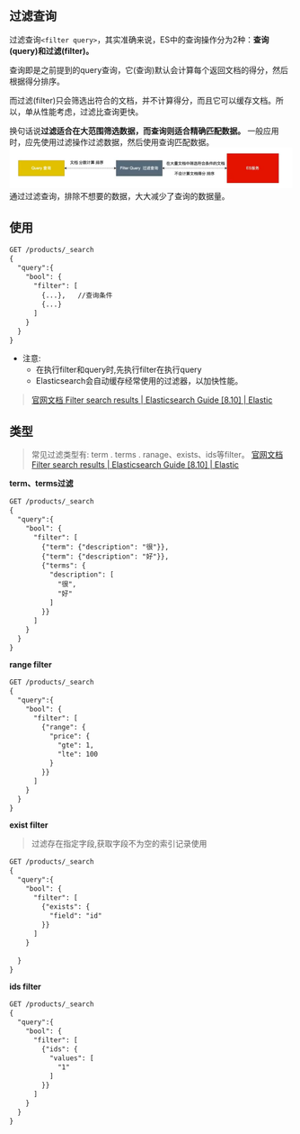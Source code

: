 ## 过滤查询
过滤查询`<filter query>`，其实准确来说，ES中的查询操作分为2种：**查询(query)和过滤(filter)。**

查询即是之前提到的query查询，它(查询)默认会计算每个返回文档的得分，然后根据得分排序。

而过滤(filter)只会筛选出符合的文档，并不计算得分，而且它可以缓存文档。所以，单从性能考虑，过滤比查询更快。

换句话说**过滤适合在大范围筛选数据，而查询则适合精确匹配数据。** 一般应用时，应先使用过滤操作过滤数据，然后使用查询匹配数据。
![](addition/Pasted%20image%2020231103161104.png)
通过过滤查询，排除不想要的数据，大大减少了查询的数据量。
## 使用
```http
GET /products/_search
{
  "query":{
    "bool": {
      "filter": [
        {...},   //查询条件
        {...}
      ]
    }
  }
}
```
- 注意:
	- 在执行filter和query时,先执行filter在执行query
	- Elasticsearch会自动缓存经常使用的过滤器，以加快性能。

> [官网文档 Filter search results | Elasticsearch Guide [8.10] | Elastic](https://www.elastic.co/guide/en/elasticsearch/reference/8.10/filter-search-results.html)
## 类型
> 常见过滤类型有: term . terms . ranage、exists、ids等filter。
> [官网文档 Filter search results | Elasticsearch Guide [8.10] | Elastic](https://www.elastic.co/guide/en/elasticsearch/reference/8.10/filter-search-results.html)

**term、terms过滤**
```http
GET /products/_search
{
  "query":{
    "bool": {
      "filter": [
        {"term": {"description": "很"}},
        {"term": {"description": "好"}},
        {"terms": {
          "description": [
            "很",
            "好"
          ]
        }}
      ]
    }
  }
}
```

**range filter**
```http
GET /products/_search
{
  "query":{
    "bool": {
      "filter": [
        {"range": {
          "price": {
            "gte": 1,
            "lte": 100
          }
        }}
      ]
    }
  }
}
```

**exist filter**
> 过滤存在指定字段,获取字段不为空的索引记录使用
```http
GET /products/_search
{
  "query":{
    "bool": {
      "filter": [
        {"exists": {
          "field": "id"
        }}
      ]
    }
    
  }
}
```

**ids filter**
```http
GET /products/_search
{
  "query":{
    "bool": {
      "filter": [
        {"ids": {
          "values": [
            "1"
          ]
        }}
      ]
    }
  }
}
```